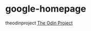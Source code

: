 # google-homepage
theodinproject
<a href="https://github.com/mPortella/google-homepage.git">The Odin Project</a>